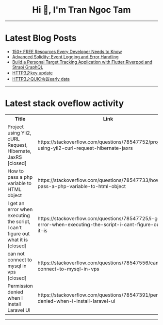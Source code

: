 <h1 align="center">Hi 👋, I'm Tran Ngoc Tam</h1>

---

# Latest Blog Posts 
<!-- BLOG-POST-LIST:START -->
- [150+ FREE Resources Every Developer Needs to Know](https://dev.to/crafting-code/150-free-resources-every-developer-needs-to-know-21l3)
- [Advanced Solidity: Event Logging and Error Handling](https://dev.to/superxdev/advanced-solidity-event-logging-and-error-handling-4k68)
- [Build a Personal Target Tracking Application with Flutter Riverpod and Strapi GraphQL](https://dev.to/strapi/build-a-personal-target-tracking-application-with-flutter-riverpod-and-strapi-graphql-467b)
- [HTTP3之key update](https://dev.to/shouhua_57/http3zhi-key-update-nod)
- [HTTP3之QUIC协议early data](https://dev.to/shouhua_57/http3zhi-quicxie-yi-early-data-3899)
<!-- BLOG-POST-LIST:END -->

---

# Latest stack oveflow activity
<table>
  <tr><th>Title</th><th>Link</th></tr>
  <!-- STACKOVERFLOW:START --><tr><td>Project using Yii2, cURL Request, Hibernate, JaxRS [closed]</td><td>https://stackoverflow.com/questions/78547752/project-using-yii2-curl-request-hibernate-jaxrs</td></tr><tr><td>How to pass a php variable to HTML object</td><td>https://stackoverflow.com/questions/78547733/how-to-pass-a-php-variable-to-html-object</td></tr><tr><td>I get an error when executing the script, I can&#39;t figure out what it is [closed]</td><td>https://stackoverflow.com/questions/78547725/i-get-an-error-when-executing-the-script-i-cant-figure-out-what-it-is</td></tr><tr><td>can not connect to mysql in vps [closed]</td><td>https://stackoverflow.com/questions/78547556/can-not-connect-to-mysql-in-vps</td></tr><tr><td>Permission denied when I Install Laravel UI</td><td>https://stackoverflow.com/questions/78547391/permission-denied-when-i-install-laravel-ui</td></tr><!-- STACKOVERFLOW:END -->
</table>

---


